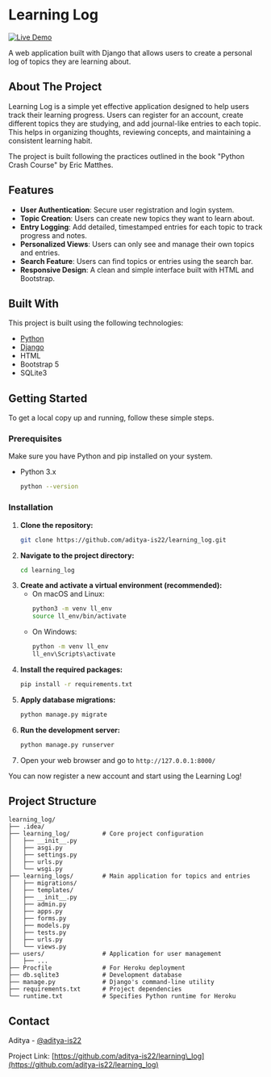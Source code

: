 # Learning Log
[![Live Demo](https://img.shields.io/badge/Live_Demo-46E2D2?style=for-the-badge&logo=render)](https://devs-learning-log.onrender.com/)

A web application built with Django that allows users to create a personal log of topics they are learning about.

## About The Project

Learning Log is a simple yet effective application designed to help users track their learning progress. Users can register for an account, create different topics they are studying, and add journal-like entries to each topic. This helps in organizing thoughts, reviewing concepts, and maintaining a consistent learning habit.

The project is built following the practices outlined in the book "Python Crash Course" by Eric Matthes.

## Features

  * **User Authentication**: Secure user registration and login system.
  * **Topic Creation**: Users can create new topics they want to learn about.
  * **Entry Logging**: Add detailed, timestamped entries for each topic to track progress and notes.
  * **Personalized Views**: Users can only see and manage their own topics and entries.
  * **Search Feature**: Users can find topics or entries using the search bar.
  * **Responsive Design**: A clean and simple interface built with HTML and Bootstrap.

## Built With

This project is built using the following technologies:

  * [Python](https://www.python.org/)
  * [Django](https://www.djangoproject.com/)
  * HTML
  * Bootstrap 5
  * SQLite3

## Getting Started

To get a local copy up and running, follow these simple steps.

### Prerequisites

Make sure you have Python and pip installed on your system.

  * Python 3.x
    ```sh
    python --version
    ```

### Installation

1.  **Clone the repository:**
    ```sh
    git clone https://github.com/aditya-is22/learning_log.git
    ```
2.  **Navigate to the project directory:**
    ```sh
    cd learning_log
    ```
3.  **Create and activate a virtual environment (recommended):**
      * On macOS and Linux:
        ```sh
        python3 -m venv ll_env
        source ll_env/bin/activate
        ```
      * On Windows:
        ```sh
        python -m venv ll_env
        ll_env\Scripts\activate
        ```
4.  **Install the required packages:**
    ```sh
    pip install -r requirements.txt
    ```
5.  **Apply database migrations:**
    ```sh
    python manage.py migrate
    ```
6.  **Run the development server:**
    ```sh
    python manage.py runserver
    ```
7.  Open your web browser and go to `http://127.0.0.1:8000/`

You can now register a new account and start using the Learning Log\!

## Project Structure

```
learning_log/
├── .idea/
├── learning_log/         # Core project configuration
│   ├── __init__.py
│   ├── asgi.py
│   ├── settings.py
│   ├── urls.py
│   └── wsgi.py
├── learning_logs/        # Main application for topics and entries
│   ├── migrations/
│   ├── templates/
│   ├── __init__.py
│   ├── admin.py
│   ├── apps.py
│   ├── forms.py
│   ├── models.py
│   ├── tests.py
│   ├── urls.py
│   └── views.py
├── users/                # Application for user management
│   ├── ...
├── Procfile              # For Heroku deployment
├── db.sqlite3            # Development database
├── manage.py             # Django's command-line utility
├── requirements.txt      # Project dependencies
└── runtime.txt           # Specifies Python runtime for Heroku
```

## Contact

Aditya - [@aditya-is22](https://www.google.com/search?q=https://github.com/aditya-is22)

Project Link: [https://github.com/aditya-is22/learning\_log](https://github.com/aditya-is22/learning_log)
